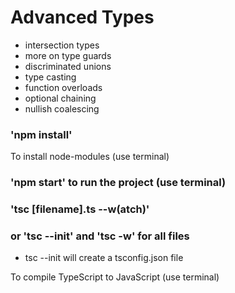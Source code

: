 # Advanced Types

* intersection types
* more on type guards
* discriminated unions
* type casting
* function overloads
* optional chaining
* nullish coalescing

### 'npm install' 

To install node-modules (use terminal)

### 'npm start' to run the project (use terminal)
### 'tsc [filename].ts --w(atch)'
### or 'tsc --init' and 'tsc -w' for all files
* tsc --init will create a tsconfig.json file

To compile TypeScript to JavaScript (use terminal)